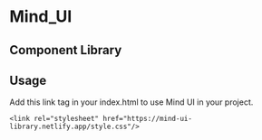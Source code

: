 # Mind_UI

## Component Library 

## Usage


Add this link tag in your index.html to use Mind UI in your project.

`<link rel="stylesheet" href="https://mind-ui-library.netlify.app/style.css"/>`